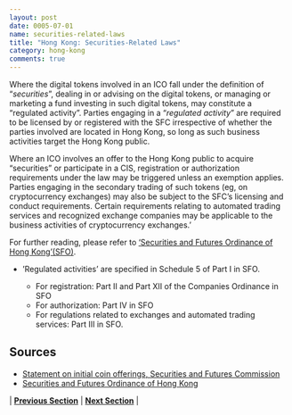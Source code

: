 ```yaml
---
layout: post
date: 0005-07-01
name: securities-related-laws
title: "Hong Kong: Securities-Related Laws"
category: hong-kong
comments: true
---
```


Where the digital tokens involved in an ICO fall under the definition of “_securities_”, dealing in or advising on the digital tokens, or managing or marketing a fund investing in such digital tokens, may constitute a “regulated activity”. Parties engaging in a “_regulated activity_” are required to be licensed by or registered with the SFC irrespective of whether the parties involved are located in Hong Kong, so long as such business activities target the Hong Kong public.  

Where an ICO involves an offer to the Hong Kong public to acquire “securities” or participate in a CIS, registration or authorization requirements under the law may be triggered unless an exemption applies. Parties engaging in the secondary trading of such tokens (eg, on cryptocurrency exchanges) may also be subject to the SFC’s licensing and conduct requirements. Certain requirements relating to automated trading services and recognized exchange companies may be applicable to the business activities of cryptocurrency exchanges.’

For further reading, please refer to [‘Securities and Futures Ordinance of Hong Kong’(SFO)](http://www.sfc.hk/web/EN/pdf/laws/sfo/1/Ordinance/5%20of%202002.pdf).

- ’Regulated activities’ are specified in Schedule 5 of Part I in SFO.

  - For registration: Part II and Part XII of the Companies Ordinance in SFO
  - For authorization: Part IV in SFO
  - For regulations related to exchanges and automated trading services: Part III in SFO.
  

Sources
------ 

- [Statement on initial coin offerings, Securities and Futures Commission](http://www.sfc.hk/web/EN/news-and-announcements/policy-statements-and-announcements/statement-on-initial-coin-offerings.html)
- [Securities and Futures Ordinance of Hong Kong]( http://www.sfc.hk/web/EN/pdf/laws/sfo/1/Ordinance/5%20of%202002.pdf
)


| **[Previous Section](https://neo-project.github.io/global-blockchain-compliance-hub//hong-kong/hong-kong-laws-token-sales.html)** | **[Next Section](https://neo-project.github.io/global-blockchain-compliance-hub//hong-kong/hong-kong-privacy-and-data-protection.html)** |
